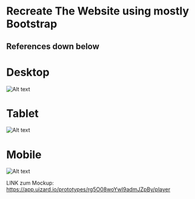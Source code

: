 # Recreate The Website using mostly Bootstrap

## References down below

# Desktop

![Alt text](./preview/desktop.png "desktop")

# Tablet

![Alt text](./preview/tablet.png "tablet")

# Mobile

![Alt text](./preview/mobile.png "mobile")

LINK zum Mockup:
https://app.uizard.io/prototypes/rg5O08woYwI9admJZpBy/player
